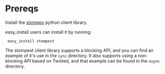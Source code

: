 Prereqs
=======

Install the [stomppy](http://code.google.com/p/stomppy) python client
library.

easy_install users can install it by running:

     easy_install stompest

The stompest client library supports a blocking API, and you can find an
example of it's use in the `sync` directory.  It also supports using 
a non-blocking API based on Twisted, and that example can be found in 
the `async` directory.
